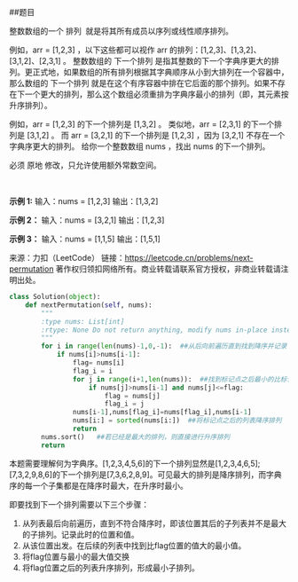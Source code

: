 ##题目

整数数组的一个 排列  就是将其所有成员以序列或线性顺序排列。

例如，arr = [1,2,3] ，以下这些都可以视作 arr 的排列：[1,2,3]、[1,3,2]、[3,1,2]、[2,3,1] 。
整数数组的 下一个排列 是指其整数的下一个字典序更大的排列。更正式地，如果数组的所有排列根据其字典顺序从小到大排列在一个容器中，那么数组的 下一个排列 就是在这个有序容器中排在它后面的那个排列。如果不存在下一个更大的排列，那么这个数组必须重排为字典序最小的排列（即，其元素按升序排列）。

例如，arr = [1,2,3] 的下一个排列是 [1,3,2] 。
类似地，arr = [2,3,1] 的下一个排列是 [3,1,2] 。
而 arr = [3,2,1] 的下一个排列是 [1,2,3] ，因为 [3,2,1] 不存在一个字典序更大的排列。
给你一个整数数组 nums ，找出 nums 的下一个排列。

必须 原地 修改，只允许使用额外常数空间。

 

**示例 1:**
输入：nums = [1,2,3]
输出：[1,3,2]

**示例 2：**
输入：nums = [3,2,1]
输出：[1,2,3]

**示例 3：**
输入：nums = [1,1,5]
输出：[1,5,1]

来源：力扣（LeetCode）
链接：https://leetcode.cn/problems/next-permutation
著作权归领扣网络所有。商业转载请联系官方授权，非商业转载请注明出处。


~~~python
class Solution(object):
    def nextPermutation(self, nums):
        """
        :type nums: List[int]
        :rtype: None Do not return anything, modify nums in-place instead.
        """
        for i in range(len(nums)-1,0,-1):  ##从后向前遍历直到找到降序并记录
            if nums[i]>nums[i-1]:
                flag= nums[i]
                flag_i = i
                for j in range(i+1,len(nums)):  ##找到标记点之后最小的比标记点之前的数字大的数并交换
                    if nums[j]>nums[i-1] and nums[j]<=flag:
                        flag = nums[j]
                        flag_i = j
                nums[i-1],nums[flag_i]=nums[flag_i],nums[i-1]
                nums[i:] = sorted(nums[i:])  ##将标记点之后的列表降序排列
                return
        nums.sort()   ##若已经是最大的排列，则直接进行升序排列
        return
~~~

本题需要理解何为字典序。[1,2,3,4,5,6]的下一个排列显然是[1,2,3,4,6,5];[7,3,2,9,8,6]的下一个排列是[7,3,6,2,8,9]。可见最大的排列是降序排列，而字典序的每一个子集都是在降序时最大，在升序时最小。

即要找到下一个排列需要以下三个步骤：

1. 从列表最后向前遍历，直到不符合降序时，即该位置其后的子列表并不是最大的子排列。记录此时的位置和值。
2. 从该位置出发。在后续的列表中找到比flag位置的值大的最小值。
3. 将flag位置与最小的最大值交换
4. 将flag位置之后的列表升序排列，形成最小子排列。
